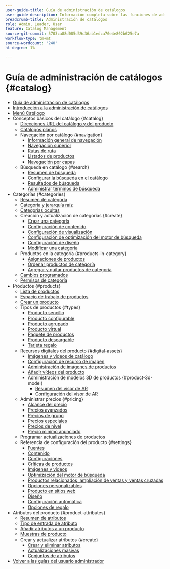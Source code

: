 ```yaml
---
user-guide-title: Guía de administración de catálogos
user-guide-description: Información completa sobre las funciones de administración de catálogos para administradores de Adobe Commerce y Magento Open Source y especialistas en marketing de comercio electrónico.
breadcrumb-title: Administración de catálogos
role: Admin, Leader, User
feature: Catalog Management
source-git-commit: 5703ca88d085d39c36ab1edca70e4e802b625e7a
workflow-type: tm+mt
source-wordcount: '240'
ht-degree: 1%

---
```



# Guía de administración de catálogos {#catalog}

+ [Guía de administración de catálogos](guide-overview.md)
+ [Introducción a la administración de catálogos](introduction.md)
+ [Menú Catálogo](catalog-menu.md)
+ Conceptos básicos del catálogo {#catalog}
   + [Direcciones URL del catálogo y del producto](catalog-urls.md)
   + [Catálogos planos](catalog-flat.md)
   + Navegación por catálogo {#navigation}
      + [Información general de navegación](navigation.md)
      + [Navegación superior](navigation-top.md)
      + [Rutas de ruta](navigation-breadcrumb-trail.md)
      + [Listados de productos](navigation-product-listings.md)
      + [Navegación por capas](navigation-layered.md)
   + Búsqueda en catálogo {#search}
      + [Resumen de búsqueda](search.md)
      + [Configurar la búsqueda en el catálogo](search-configuration.md)
      + [Resultados de búsqueda](search-results.md)
      + [Administrar términos de búsqueda](search-terms.md)
+ Categorías {#categories}
   + [Resumen de categoría](categories.md)
   + [Categoría y jerarquía raíz](category-root.md)
   + [Categorías ocultas](category-hidden.md)
   + Creación y actualización de categorías {#create}
      + [Crear una categoría](category-create.md)
      + [Configuración de contenido](categories-content-settings.md)
      + [Configuración de visualización](categories-display-settings.md)
      + [Configuración de optimización del motor de búsqueda](categories-search-engine-optimization.md)
      + [Configuración de diseño](categories-custom-design.md)
      + [Modificar una categoría](category-modify.md)
   + Productos en la categoría {#products-in-category}
      + [Asignaciones de productos](categories-product-assignments.md)
      + [Ordenar productos de categoría](category-products-sort.md)
      + [Agregar y quitar productos de categoría](category-products-add.md)
   + [Cambios programados](category-scheduled-changes.md)
   + [Permisos de categoría](category-permissions.md)
+ Productos {#products}
   + [Lista de productos](products-list.md)
   + [Espacio de trabajo de productos](product-workspace.md)
   + [Crear un producto](product-create.md)
   + Tipos de productos {#types}
      + [Producto sencillo](product-create-simple.md)
      + [Producto configurable](product-create-configurable.md)
      + [Producto agrupado](product-create-grouped.md)
      + [Producto virtual](product-create-virtual.md)
      + [Paquete de productos](product-create-bundle.md)
      + [Producto descargable](product-create-downloadable.md)
      + [Tarjeta regalo](product-gift-card-create.md)
   + Recursos digitales del producto {#digital-assets}
      + [Imágenes y vídeos de catálogo](catalog-images-video.md)
      + [Configuración de recurso de imagen](product-image-config.md)
      + [Administración de imágenes de productos](product-image.md)
      + [Añadir vídeos del producto](product-video.md)
      + Administración de modelos 3D de productos {#product-3d-model}
         + [Resumen del visor de AR](ar-viewer-overview.md)
         + [Configuración del visor de AR](ar-viewer-setup.md)
   + Administrar precios {#pricing}
      + [Alcance del precio](catalog-price-scope.md)
      + [Precios avanzados](pricing-advanced.md)
      + [Precios de grupo](product-price-group.md)
      + [Precios especiales](product-price-special.md)
      + [Precios de nivel](product-price-tier.md)
      + [Precio mínimo anunciado](product-price-minimum-advertised.md)
   + [Programar actualizaciones de productos](product-scheduled-changes.md)
   + Referencia de configuración del producto {#settings}
      + [Fuentes](sources.md)
      + [Contenido](product-content.md)
      + [Configuraciones](product-configurations.md)
      + [Críticas de productos](settings-advanced-product-reviews.md)
      + [Imágenes y vídeos](product-images-and-video.md)
      + [Optimización del motor de búsqueda](product-search-engine-optimization.md)
      + [Productos relacionados, ampliación de ventas y ventas cruzadas](related-products-up-sells-cross-sells.md)
      + [Opciones personalizables](settings-advanced-custom-options.md)
      + [Producto en sitios web](settings-basic-websites.md)
      + [Diseño](settings-advanced-design.md)
      + [Configuración automática](product-autosettings.md)
      + [Opciones de regalo](product-gift-options.md)
+ Atributos del producto {#product-attributes}
   + [Resumen de atributos](product-attributes.md)
   + [Tipo de entrada de atributo](attributes-input-types.md)
   + [Añadir atributos a un producto](product-attributes-add.md)
   + [Muestras de producto](swatches.md)
   + Crear y actualizar atributos {#create}
      + [Crear y eliminar atributos](attribute-product-create.md)
      + [Actualizaciones masivas](bulk-product-attribute-update.md)
      + [Conjuntos de atributos](attribute-sets.md)
+ [Volver a las guías del usuario administrador](https://experienceleague.adobe.com/en/docs/commerce-admin/user-guides/home)

